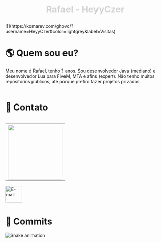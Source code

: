<h1 align="center"><p style="color:lightgrey">Rafael - HeyyCzer</p></h1>
![](https://komarev.com/ghpvc/?username=HeyyCzer&color=lightgrey&label=Visitas)

<h1> 🌎 Quem sou eu? </h1>

Meu nome é Rafael, tenho ? anos. Sou desenvolvedor Java (mediano) e desenvolvedor Lua para FiveM, MTA e afins (expert). Não tenho muitos repositórios públicos, até porque prefiro fazer projetos privados.
<br> <br/>

<h1> 👦 Contato </h1> 

<table align='right'>
  <row>
    <td>
      <img height='172' src='https://github-readme-stats.vercel.app/api?username=HeyyCzer&show_icons=true&theme=dark'>
    </td>
  </row>
</table>


<a href="https://discord.gg/metropole">
    <img height='53' img alt="E-mail" src="https://logodownload.org/wp-content/uploads/2017/11/discord-logo-4-1.png">
  </a> &nbsp;&nbsp;&nbsp; 
  
<h1> 🎫 Commits </h1>

![Snake animation](https://github.com/HeyyCzer/HeyyCzer/blob/output/github-contribution-grid-snake.svg)
